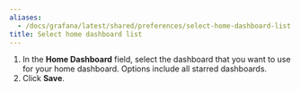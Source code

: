 ```yaml
---
aliases:
  - /docs/grafana/latest/shared/preferences/select-home-dashboard-list
title: Select home dashboard list
---
```


1. In the **Home Dashboard** field, select the dashboard that you want to use for your home dashboard. Options include all starred dashboards.
1. Click **Save**.
